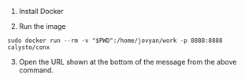 
1. Install Docker

2. Run the image

```
sudo docker run --rm -v "$PWD":/home/jovyan/work -p 8888:8888 calysto/conx
```

3. Open the URL shown at the bottom of the message from the above command.